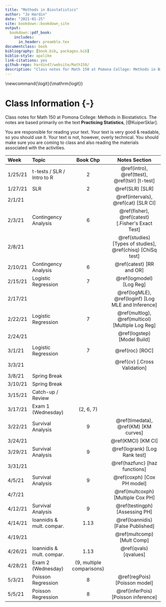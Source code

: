 ```yaml
--- 
title: "Methods in Biostatistics"
author: "Jo Hardin"
date: "2021-01-25"
site: bookdown::bookdown_site
output:
  bookdown::pdf_book:
    includes:
      in_header: preamble.tex
documentclass: book
bibliography: [book.bib, packages.bib]
biblio-style: apalike
link-citations: yes
github-repo: hardin47/website/Math150/
description: "Class notes for Math 150 at Pomona College: Methods in Biostatistics.  The notes are based primarily on the text Practicing Statistics, Kuiper and Sklar"
---
```


\newcommand{\logit}{\mathrm{logit}}

# Class Information {-}

Class notes for Math 150 at Pomona College: Methods in Biostatistics.  The notes are based primarily on the text **Practicing Statistics**, [@KuiperSklar].


You are responsible for reading your text.  Your text is very good & readable, so you should use it.  Your text is not, however, overly technical.  You should make sure you are coming to class and also reading the materials associated with the activities. 













| Week    	| Topic                      	|  Book Chp   	|   Notes Section |
|:---------	|:---------------------------	|:----------------:	|:----------------:	|
| 1/25/21 	| t-tests / SLR / Intro to R | 2 | \@ref(intro), \@ref(ttest), \@ref(tslr) [t-test] |
| 1/27/21 	| SLR | 2 |  \@ref(SLR)  [SLR]   |
| 2/1/21 	| | | \@ref(intervals), \@ref(cat) [SLR CI] |
| 2/3/21  	| Contingency Analysis | 6 | \@ref(fisher), \@ref(catest)   [.Fisher's Exact Test] |
| 2/8/21 	| | |  \@ref(studies) [Types of studies], \@ref(chisq) [ChiSq test]
| 2/10/21 	| Contingency Analysis | 6 | \@ref(catest) [RR and OR] |
| 2/15/21 	| Logistic Regression | 7 | \@ref(logmodel) [Log Reg] |
| 2/17/21 	| | | \@ref(logMLE), \@ref(loginf) [Log MLE and Inference] |
| 2/22/21 	| Logistic Regression | 7 | \@ref(multlog), \@ref(multicol) [Multiple Log Reg] |
| 2/24/21 	| | | \@ref(logstep) [Model Build] |
| 3/1/21  	| Logistic Regression | 7 | \@ref(roc) [ROC] |
| 3/3/21  	| | | \@ref(cv)   [.Cross Validation] | 
| 3/8/21 	| Spring Break | |
| 3/10/21 	| Spring Break |  	|
| 3/15/21 	| Catch-up / Review | |
| 3/17/21 	| Exam 1 (Wednesday) |  (2, 6, 7) 	|
| 3/22/21 	| Survival Analysis | 9 | \@ref(timedata), \@ref(KM) [KM curves] |
| 3/24/21 	| | | \@ref(KMCI) [KM CI]  |
| 3/29/21  	| Survival Analysis | 9 |  \@ref(logrank)  [Log Rank test]|
| 3/31/21  	| | |  \@ref(hazfunc) [haz functions] |
| 4/5/21  	| Survival Analysis | 9 | \@ref(coxph) [Cox PH model] |
| 4/7/21  	| | | \@ref(multcoxph) [Multiple Cox PH]  |
| 4/12/21 	| Survival Analysis | 9 |  \@ref(testingph) [Assessing PH] |
| 4/14/21 	| Ioannidis & mult. compar. | 1.13 | \@ref(Ioannidis) [False Published]
| 4/19/21 	| |  | \@ref(multcomp) [Mult Comp]
| 4/26/21 	| Ioannidis & mult. compar. | 1.13 | \@ref(qvals) [qvalues]
| 4/28/21 	| Exam 2 (Wednesday) |  (9, multiple comparisons) 	|
| 5/3/21 	| Poisson Regression | 8 | \@ref(regPois) [Poisson model]
| 5/5/21  	| Poisson Regression | 8 | \@ref(inferPois) [Poisson inference]
